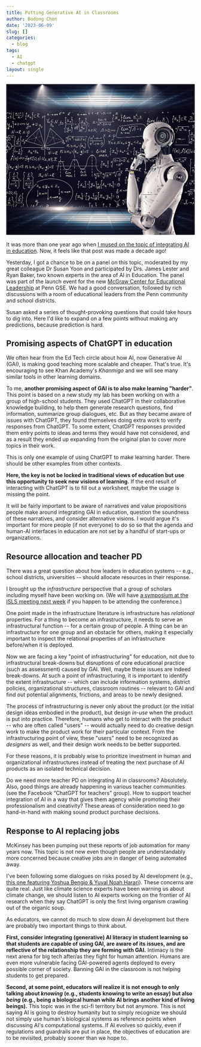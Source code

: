 ```yaml
---
title: Putting Generative AI in Classrooms
author: Bodong Chen
date: '2023-06-09'
slug: []
categories:
  - blog
tags:
  - AI
  - chatgpt
layout: single
---
```


![](featured.jpg)

It was more than one year ago when [I mused on the topic of integrating AI in education](https://bodong.ch/blog/2022-03-15-what-role-should-a-i-play-in-education/). Now, it feels like that post was made a decade ago!

Yesterday, I got a chance to be on a panel on this topic, moderated by my great colleague Dr Susan Yoon and participated by Drs. James Lester and Ryan Baker, two known experts in the area of AI in Education. The panel was part of the launch event for the new [McGraw Center for Educational Leadership](https://www.gse.upenn.edu/mcgraw-center-educational-leadership) at Penn GSE. We had a good conversation, followed by rich discussions with a room of educational leaders from the Penn community and school districts.

Susan asked a series of thought-provoking questions that could take hours to dig into. 
Here I'd like to expand on a few points without making any predictions, because prediction is hard.

## Promising aspects of ChatGPT in education

We often hear from the Ed Tech circle about how AI, now Generative AI (GAI), is making good teaching more scalable and cheaper. That's true. It's encouraging to see Khan Academy's *Khanmigo* and we will see many similar tools in other learning domains.

To me, **another promising aspect of GAI is to also make learning "harder"**. This point is based on  a new study my lab has been working on with a group of high-school students. They used ChatGPT in their collaborative knowledge building, to help them generate research questions, find information, summarize group dialogues, etc. But as they became aware of issues with ChatGPT, they found themselves doing extra work to verify responses from ChatGPT. To some extent, ChatGPT responses provided them entry points to ideas and terms they would have not considered, and as a result they ended up expanding from the original plan to cover more topics in their work. 

This is only one example of using ChatGPT to make learning harder. There should be other examples from other contexts.

**Here, the key is not be locked in traditional views of education but use this opportunity to seek new visions of learning.** If the end result of interacting with ChatGPT is to fill out a worksheet, maybe the usage is missing the point.

It will be fairly important to be aware of narratives and value propositions people make around integrating GAI in education, question the soundness of these narratives, and consider alternative visions. 
I would argue it's important for more people (if not everyone) to do so so that the agenda and human-AI interfaces in education are not set by a handful of start-ups or organizations. 

## Resource allocation and teacher PD

There was a great question about how leaders in education systems -- e.g., school districts, universities -- should allocate resources in their response.

I brought up the *infrastructure* perspective that a group of scholars including myself have been working on. (We will have [a symposium at the ISLS meeting next week](https://twitter.com/bod0ng/status/1667255987848478725) if you happen to be attending the conference.)

One point made in the infrastructure literature is infrastructure has *relational* properties. For a thing to become an infrastructure, it needs to serve an infrastructural function -- for a certain group of people. A thing can be an infrastructure for one group and an obstacle for others, making it especially important to inspect the relational properties of an infrastructure before/when it is deployed. 

Now we are facing a key "point of infrastructuring" for education, not due to infrastructural break-downs but disruptions of core educational practice (such as assessment) caused by GAI. Well, maybe these issues are indeed break-downs.
At such a point of infrastructuring, it is important to identify the extent infrastructure -- which can include information systems, district policies, organizational structures, classroom routines -- relevant to GAI and find out potential alignments, frictions, and areas to be newly designed. 

The process of infrastructuring is never only about the product (or the initial design ideas embodied in the product), but design *in-use* when the product is put into practice. Therefore, humans who get to interact with the product -- who are often called "users" -- would actually need to do creative design work to make the product work for their particular context. From the infrastructuring point of view, these "users" need to be recognized as *designers* as well, and their design work needs to be better supported.

For these reasons, it is probably wise to prioritize investment in human and organizational infrastructures instead of treating the next purchase of AI products as an isolated technical decision.

Do we need more teacher PD on integrating AI in classrooms? Absolutely. Also, good things are already happening in various teacher communities (see the Facebook “ChatGPT for teachers” group). How to support teacher integration of AI in a way that gives them agency while promoting their professionalism and creativity? These areas of consideration need to go hand-in-hand with making sound product purchase decisions. 

## Response to AI replacing jobs

McKinsey has been pumping out these reports of job automation for many years now. This topic is not new even though people are understandably more concerned because creative jobs are in danger of being automated away. 

I've been following some dialogues on risks posed by AI development (e.g., [this one featuring Yoshua Bengio & Yuval Noah Harari](https://www.youtube.com/watch?v=TKopbyIPo6Y)). These concerns are quite real. Just like climate science experts have been warning us about climate change, we should listen to AI experts working on the frontier of AI research when they say ChatGPT is only the first living organism crawling out of the organic soup. 

As educators, we cannot do much to slow down AI development but there are probably two important things to think about. 

**First, consider integrating (generative) AI literacy in student learning so that students are capable of using GAI, are aware of its issues, and are reflective of the relationship they are forming with GAI.** Intimacy is the next arena for big tech after/as they fight for human attention. Humans are even more vulnerable facing GAI-powered agents deployed to every possible corner of society. Banning GAI in the classroom is not helping students to get prepared. 

__Second, at some point, educators will realize it is not enough to only talking about *knowing* (e.g., students knowing to write an essay) but also *being* (e.g., being a biological human while AI brings another kind of living beings).__ This topic was in the sci-fi territory but not anymore. This is not saying AI is going to destroy humanity but to simply recognize we should not simply use human's biological systems as reference points when discussing AI's computational systems. If AI evolves so quickly, even if regulations and guardrails are put in place, the objectives of education are to be revisited, probably sooner than we hope to. 

